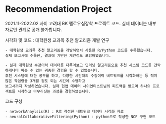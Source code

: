 # Recommendation Project
2021.11-2022.02 사이 고려대 BK 펠로우십장학 프로젝트 코드.
실제 데이터는 내부 자료인 관계로 공개 불가합니다.

시각화 및 코드 : 대학원생 교과목 추천 알고리즘 개발 연구

    - 대학원생 교과목 추천 알고리즘을 개발하면서 사용한 R/Python 코드를 수록했습니다. 
    실제 보고서에 수록한, 결과에 기반한 제언점도 포함하였습니다.
    
    - 실제 대학원생 수강이력 데이터를 다루어보고 딥러닝 알고리즘으로 추천 시스템 코드를 간략하게나마 짜볼 수 있는 귀중한 경험을 할 수 있었습니다. 
    추천 시스템에 대한 공부를 하고, 다양한 시간대의 수강이력 네트워크를 시각화하는 등 적지 않은 작업량을 3개월 정도 되는 시간에 수행하고 
    보고서까지 작성하였습니다. 실제 현업 데이터 사이언티스트님의 피드백을 받으며 하나의 프로젝트를 시작하고 마무리짓는 과정을 경험하였습니다.
    
코드 구성

	- networkAnaylsis(R) : R로 작성한 네트워크 데이터 시각화 자료
    - neuralCollaborativeFiltering(Python) : python으로 작성한 NCF 구현 코드
